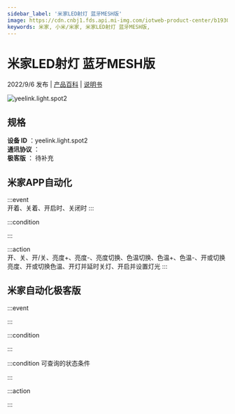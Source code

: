 ```yaml
---
sidebar_label: '米家LED射灯 蓝牙MESH版'
image: https://cdn.cnbj1.fds.api.mi-img.com/iotweb-product-center/b1930e19b04c14ed7928d5a3395351d0_1649225787776.png?GalaxyAccessKeyId=AKVGLQWBOVIRQ3XLEW&Expires=9223372036854775807&Signature=eaYfdt/V0a1L0NylhpHQ9cotcoQ=
keywords: 米家, 小米/米家, 米家LED射灯 蓝牙MESH版, 
---
```

# 米家LED射灯 蓝牙MESH版

2022/9/6 发布 | [产品百科](https://home.mi.com/webapp/content/baike/product/index.html?model=yeelink.light.spot2/) | [说明书](https://home.mi.com/views/introduction.html?model=yeelink.light.spot2&region=cn)

![yeelink.light.spot2](https://cdn.cnbj1.fds.api.mi-img.com/iotweb-product-center/b1930e19b04c14ed7928d5a3395351d0_1649225787776.png?GalaxyAccessKeyId=AKVGLQWBOVIRQ3XLEW&Expires=9223372036854775807&Signature=eaYfdt/V0a1L0NylhpHQ9cotcoQ=)

## 规格  
> 
**设备 ID** ：yeelink.light.spot2  
**通讯协议** ：  
**极客版**  ： 待补充 


## 米家APP自动化  

:::event  
开着、关着、开启时、关闭时
:::

:::condition  

:::

:::action   
开、关、开/关、亮度+、亮度-、亮度切换、色温切换、色温+、色温-、开或切换亮度、开或切换色温、开灯并延时关灯、开启并设置灯光
:::

## 米家自动化极客版  

:::event  

:::

:::condition  

:::

:::condition 可查询的状态条件  

:::

:::action  

:::

        
